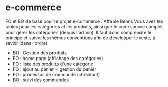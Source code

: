 # e-commerce
FO et BO de base pour le projet e-commerce : Affable Beans
Vous avez les tables pour les catégories et les produits, ainsi que le code source complet pour gérer les catégories (depuis l'admin). 
Il faut donc comprendre le principe et suivre les mêmes conventions afin de développer le reste, à savoir (dans l'ordre):
 * BO : Gestion des produits
 * FO : home page (affichage des catégories)
 * FO : liste des produits d'une catégorie
 * FO : ajout au panier + gestion du panier
 * FO : processus de commande (checkout)
 * BO : suivi des commandes
